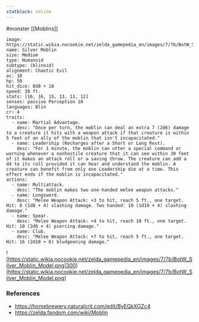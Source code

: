 ```yaml
---
statblock: inline
---
```

 #monster [[Moblins]]

```statblock
image: https://static.wikia.nocookie.net/zelda_gamepedia_en/images/7/7b/BotW_Silver_Moblin_Model.png
name: Silver Moblin
size: Medium
type: Humanoid
subtype: (blinoid)
alignment: Chaotic Evil
ac: 18
hp: 50
hit_dice: 8d8 + 18
speed: 30 ft.
stats: [16, 16, 15, 13, 11, 12]
senses: passive Perception 10
languages: Blin
cr: 4
traits:
  - name: Martial Advantage.
    desc: "Once per turn, the moblin can deal an extra 7 (2d6) damage to a creature it hits with a weapon attack if that creature is within 5 feet of an ally of the moblin that isn't incapacitated."
  - name: Leadership (Recharges after a Short or Long Rest).
    desc: "For 1 minute, the moblin can utter a special command or warning whenever a nonhostile creature that it can see within 30 feet of it makes an attack roll or a saving throw. The creature can add a d4 to its roll provided it can hear and understand the moblin. A creature can benefit from only one Leadership die at a time. This effect ends if the moblin is incapacitated."
actions:
  - name: Multiattack.
    desc: "The moblin makes two one-handed melee weapon attacks."
  - name: Longsword.
    desc: "Melee Weapon Attack: +3 to hit, reach 5 ft., one target. Hit: 8 (1d8 + 4) slashing damage. Two handed: 10 (1d10 + 4) slashing damage."
  - name: Spear.
    desc: "Melee Weapon Attack: +4 to hit, reach 10 ft., one target. Hit: 10 (2d6 + 4) piercing damage."
  - name: Club.
    desc: "Melee Weapon Attack: +7 to hit, reach 5 ft., one target. Hit: 16 (2d10 + 6) bludgeoning damage."
```

![https://static.wikia.nocookie.net/zelda_gamepedia_en/images/7/7b/BotW_Silver_Moblin_Model.png|300](https://static.wikia.nocookie.net/zelda_gamepedia_en/images/7/7b/BotW_Silver_Moblin_Model.png)

### References

* https://homebrewery.naturalcrit.com/edit/ByEQkXGZc4
* https://zelda.fandom.com/wiki/Moblin
